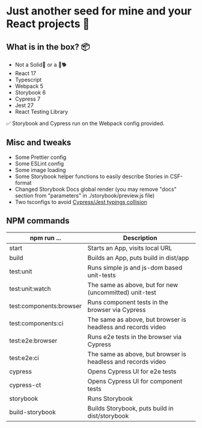# Just another seed for mine and your React projects 🤗

## What is in the box? 📦

- Not a Solid🐍 or a 💎🐕
- React 17
- Typescript
- Webpack 5
- Storybook 6
- Cypress 7
- Jest 27
- React Testing Library

✅ Storybook and Cypress run on the Webpack config provided.

## Misc and tweaks

- Some Prettier config
- Some ESLint config
- Some image loading
- Some Storybook helper functions to easily describe Stories in CSF-format
- Changed Storybook Docs global render (you may remove "docs" section from "parameters" in ./storybook/preview.js file)
- Two tsconfigs to avoid [Cypress/Jest typings collision](https://github.com/cypress-io/cypress-and-jest-typescript-example)

## NPM commands

| npm run ...             | Description                                                  |
| ----------------------- | ------------------------------------------------------------ |
| start                   | Starts an App, visits local URL                              |
| build                   | Builds an App, puts build in dist/app                        |
| test:unit               | Runs simple js and js-dom based unit-tests                   |
| test:unit:watch         | The same as above, but for new (uncommitted) unit-test       |
| test:components:browser | Runs component tests in the browser via Cypress              |
| test:components:ci      | The same as above, but browser is headless and records video |
| test:e2e:browser        | Runs e2e tests in the browser via Cypress                    |
| test:e2e:ci             | The same as above, but browser is headless and records video |
| cypress                 | Opens Cypress UI for e2e tests                               |
| cypress-ct              | Opens Cypress UI for component tests                         |
| storybook               | Runs Storybook                                               |
| build-storybook         | Builds Storybook, puts build in dist/storybook               |
